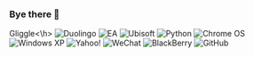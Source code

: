 ### Bye there 👋

<!--
**YoungSheldonFromTheBigBangTheory/YoungSheldonFromTheBigBangTheory** is a ✨ _special_ ✨ repository because its `README.md` (this file) appears on your GitHub profile.

Here are some ideas to get you started:

- 🔭 I’m currently working on ...
- 🌱 I’m currently learning ...
- 👯 I’m looking to collaborate on ...
- 🤔 I’m looking for help with ...
- 💬 Ask me about ...
- 📫 How to reach me: ...
- 😄 Pronouns: ...
- ⚡ Fun fact: ...
-->
<h>Gliggle<\h>
![Duolingo](https://img.shields.io/badge/Duolingo-%234DC730.svg?style=for-the-badge&logo=Duolingo&logoColor=white)
![EA](https://img.shields.io/badge/ea-%23000000.svg?style=for-the-badge&logo=ea&logoColor=white)
![Ubisoft](https://img.shields.io/badge/Ubisoft-%23F5F5F5.svg?style=for-the-badge&logo=Ubisoft&logoColor=black)
![Python](https://img.shields.io/badge/python-3670A0?style=for-the-badge&logo=python&logoColor=ffdd54) 
![Chrome OS](https://img.shields.io/badge/chrome%20os-3d89fc?style=for-the-badge&logo=google%20chrome&logoColor=white)
![Windows XP](https://img.shields.io/badge/Windows%20xp-003399?style=for-the-badge&logo=windowsxp&logoColor=white) 
![Yahoo!](https://img.shields.io/badge/Yahoo!-6001D2?style=for-the-badge&logo=Yahoo!&logoColor=white)
![WeChat](https://img.shields.io/badge/WeChat-07C160?style=for-the-badge&logo=wechat&logoColor=white)
![BlackBerry](https://img.shields.io/badge/blackberry-808080.svg?style=for-the-badge&logo=blackberry&logoColor=white) 
![GitHub](https://img.shields.io/badge/github-%23121011.svg?style=for-the-badge&logo=github&logoColor=white)

